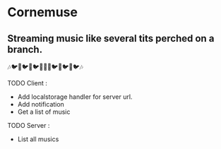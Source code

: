 # Cornemuse

## Streaming music like several tits perched on a branch.

🎶🐦🌳🐦🌳🐦🎤🎵🎤🐦🌳🐦🌳🐦🎶

TODO Client :

- Add localstorage handler for server url.
- Add notification
- Get a list of music

TODO Server :

- List all musics
